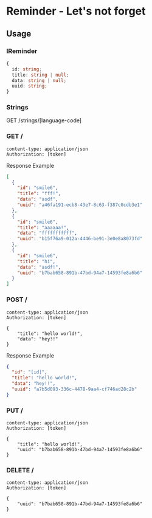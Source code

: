 # Reminder - Let's not forget

## Usage

### IReminder

```typescript
{
  id: string;
  title: string | null;
  data: string | null;
  uuid: string;
}
```

### Strings

GET /strings/[language-code]

### GET /

```http
content-type: application/json
Authorization: [token]
```

Response Example

```json
[
  {
    "id": "smile6",
    "title": "fff!",
    "data": "asdf",
    "uuid": "a46fa191-ecb8-43e7-8c63-f387c0cdb3e1"
  },
  {
    "id": "smile6",
    "title": "aaaaaa!",
    "data": "fffffffffff",
    "uuid": "b15f76a9-012a-4446-be91-3e0e8a8073fd"
  },
  {
    "id": "smile6",
    "title": "hi",
    "data": "asdf!",
    "uuid": "b7bab658-891b-47bd-94a7-14593fe8a6b6"
  }
]
```

### POST /

```http
content-type: application/json
Authorization: [token]

{
    "title": "hello world!",
    "data": "hey!!"
}
```

Response Example

```json
{
  "id": "[id]",
  "title": "hello world!",
  "data": "hey!!",
  "uuid": "a7b5d093-336c-4478-9aa4-cf746ad28c2b"
}
```

### PUT /

```http
content-type: application/json
Authorization: [token]

{
    "title": "hello world!",
    "uuid": "b7bab658-891b-47bd-94a7-14593fe8a6b6"
}
```

### DELETE /

```http
content-type: application/json
Authorization: [token]

{
    "uuid": "b7bab658-891b-47bd-94a7-14593fe8a6b6"
}
```
